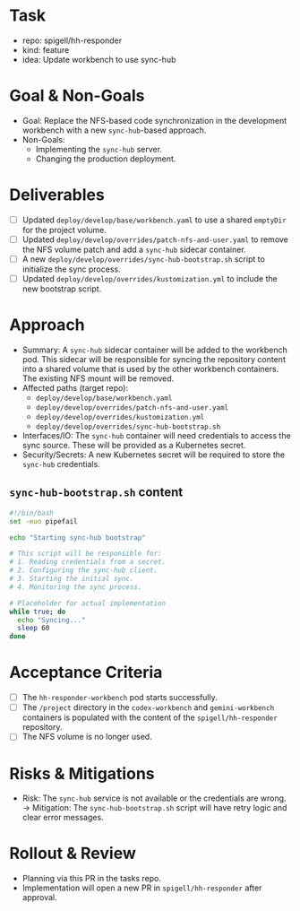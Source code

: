 # Task

- repo: spigell/hh-responder
- kind: feature
- idea: Update workbench to use sync-hub

# Goal & Non-Goals

- Goal: Replace the NFS-based code synchronization in the development workbench with a new `sync-hub`-based approach.
- Non-Goals:
  - Implementing the `sync-hub` server.
  - Changing the production deployment.

# Deliverables

- [ ] Updated `deploy/develop/base/workbench.yaml` to use a shared `emptyDir` for the project volume.
- [ ] Updated `deploy/develop/overrides/patch-nfs-and-user.yaml` to remove the NFS volume patch and add a `sync-hub` sidecar container.
- [ ] A new `deploy/develop/overrides/sync-hub-bootstrap.sh` script to initialize the sync process.
- [ ] Updated `deploy/develop/overrides/kustomization.yml` to include the new bootstrap script.

# Approach

- Summary: A `sync-hub` sidecar container will be added to the workbench pod. This sidecar will be responsible for syncing the repository content into a shared volume that is used by the other workbench containers. The existing NFS mount will be removed.
- Affected paths (target repo):
  - `deploy/develop/base/workbench.yaml`
  - `deploy/develop/overrides/patch-nfs-and-user.yaml`
  - `deploy/develop/overrides/kustomization.yml`
  - `deploy/develop/overrides/sync-hub-bootstrap.sh`
- Interfaces/IO: The `sync-hub` container will need credentials to access the sync source. These will be provided as a Kubernetes secret.
- Security/Secrets: A new Kubernetes secret will be required to store the `sync-hub` credentials.

## `sync-hub-bootstrap.sh` content

```bash
#!/bin/bash
set -euo pipefail

echo "Starting sync-hub bootstrap"

# This script will be responsible for:
# 1. Reading credentials from a secret.
# 2. Configuring the sync-hub client.
# 3. Starting the initial sync.
# 4. Monitoring the sync process.

# Placeholder for actual implementation
while true; do
  echo "Syncing..."
  sleep 60
done
```

# Acceptance Criteria

- [ ] The `hh-responder-workbench` pod starts successfully.
- [ ] The `/project` directory in the `codex-workbench` and `gemini-workbench` containers is populated with the content of the `spigell/hh-responder` repository.
- [ ] The NFS volume is no longer used.

# Risks & Mitigations

- Risk: The `sync-hub` service is not available or the credentials are wrong. → Mitigation: The `sync-hub-bootstrap.sh` script will have retry logic and clear error messages.

# Rollout & Review

- Planning via this PR in the tasks repo.
- Implementation will open a new PR in `spigell/hh-responder` after approval.
